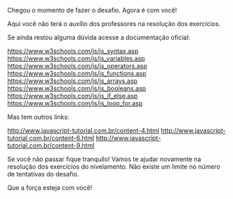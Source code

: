 Chegou o momento de fazer o desafio. Agora é com você!

Aqui você não terá o auxílio dos professores na resolução dos exercícios.

Se ainda restou alguma dúvida acesse a documentação oficial:

https://www.w3schools.com/js/js_syntax.asp<br/>
https://www.w3schools.com/js/js_variables.asp<br/>
https://www.w3schools.com/js/js_operators.asp<br/>
https://www.w3schools.com/js/js_functions.asp<br/>
https://www.w3schools.com/js/js_arrays.asp<br/>
https://www.w3schools.com/js/js_booleans.asp<br/>
https://www.w3schools.com/js/js_if_else.asp<br/>
https://www.w3schools.com/js/js_loop_for.asp<br/>


Mas tem outros links:

http://www.javascript-tutorial.com.br/content-4.html
http://www.javascript-tutorial.com.br/content-6.html
http://www.javascript-tutorial.com.br/content-9.html


Se você não passar fique tranquilo! Vamos te ajudar novamente na resolução dos exercícios do nivelamento. Não existe um limite no número de tentativas do desafio.

Que a força esteja com você!